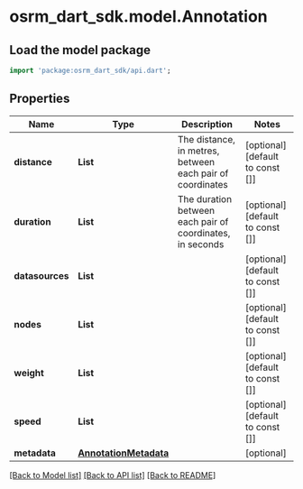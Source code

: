 # osrm_dart_sdk.model.Annotation

## Load the model package
```dart
import 'package:osrm_dart_sdk/api.dart';
```

## Properties
Name | Type | Description | Notes
------------ | ------------- | ------------- | -------------
**distance** | **List<int>** | The distance, in metres, between each pair of coordinates | [optional] [default to const []]
**duration** | **List<int>** | The duration between each pair of coordinates, in seconds | [optional] [default to const []]
**datasources** | **List<int>** |  | [optional] [default to const []]
**nodes** | **List<int>** |  | [optional] [default to const []]
**weight** | **List<int>** |  | [optional] [default to const []]
**speed** | **List<double>** |  | [optional] [default to const []]
**metadata** | [**AnnotationMetadata**](AnnotationMetadata.md) |  | [optional] 

[[Back to Model list]](../README.md#documentation-for-models) [[Back to API list]](../README.md#documentation-for-api-endpoints) [[Back to README]](../README.md)


